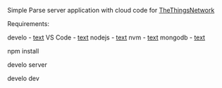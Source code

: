 Simple Parse server application with cloud code for [TheThingsNetwork](http://link)

Requirements:

develo - [text](http://link)
VS Code - [text](http://link)
nodejs - [text](http://link)
nvm - [text](http://link)
mongodb - [text](http://link)

npm install

develo server

develo dev